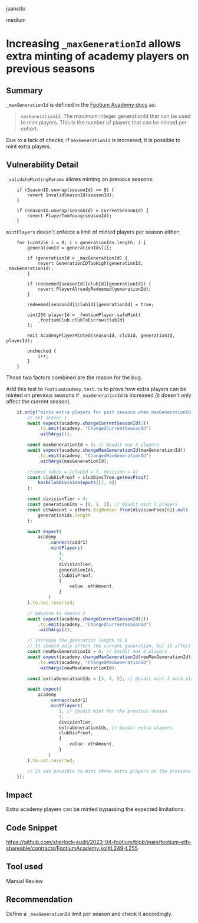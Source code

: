 juancito

medium

# Increasing `_maxGenerationId` allows extra minting of academy players on previous seasons

## Summary

`_maxGenerationId` is defined in the [Footium Academy docs](https://github.com/sherlock-audit/2023-04-footium/blob/main/footium-eth-shareable/contracts/technical-docs/FootiumAcademy.md#initializeifootiumplayer-footiumplayer-ifootiumclub-footiumclub-address-prizedistributoraddress-uint256-maxgenerationid-uint256-memory-fees-external-initializer) as:

> `maxGenerationId`: The maximum integer generationId that can be used to mint players. This is the number of players that can be minted per cohort.

Due to a lack of checks, if `maxGenerationId` is increased, it is possible to mint extra players.

## Vulnerability Detail

`_validateMintingParams` allows minting on previous seasons:

```solidity
    if (SeasonID.unwrap(seasonId) <= 0) {
        revert InvalidSeasonId(seasonId);
    }

    if (SeasonID.unwrap(seasonId) > currentSeasonId) {
        revert PlayerTooYoung(seasonId);
    }
```

`mintPlayers` doesn't enforce a limit of minted players per season either:

```solidity
    for (uint256 i = 0; i < generationIds.length; ) {
        generationId = generationIds[i];

        if (generationId > _maxGenerationId) {
            revert GenerationIDTooHigh(generationId, _maxGenerationId);
        }

        if (redeemed[seasonId][clubId][generationId]) {
            revert PlayerAlreadyRedeemed(generationId);
        }

        redeemed[seasonId][clubId][generationId] = true;

        uint256 playerId = _footiumPlayer.safeMint(
            _footiumClub.clubToEscrow(clubId)
        );

        emit AcademyPlayerMinted(seasonId, clubId, generationId, playerId);

        unchecked {
            i++;
        }
    }
```

Those two factors combined are the reason for the bug.

Add this test to `FootiumAcademy.test.ts` to prove how extra players can be minted on previous seasons if `_maxGenerationId` is increased (it doesn't only affect the current season).

```typescript
    it.only("mints extra players for past seasons when maxGenerationId is increased", async () => {
        // Set season 1
        await expect(academy.changeCurrentSeasonId(1))
            .to.emit(academy, "ChangedCurrentSeasonId")
            .withArgs(1);

        const maxGenerationId = 3; // @audit max 3 players
        await expect(academy.changeMaxGenerationId(maxGenerationId))
            .to.emit(academy, "ChangedMaxGenerationId")
            .withArgs(maxGenerationId);

        //const token = [clubId = 7, division = 4]
        const clubDivProof = clubDivsTree.getHexProof(
            hashClubDivisionInputs([7, 4])
        );

        const divisionTier = 4;
        const generationIds = [0, 1, 2]; // @audit mint 3 players
        const ethAmount = ethers.BigNumber.from(divisionFees[0]).mul(
            generationIds.length
        );

        await expect(
            academy
                .connect(addr1)
                .mintPlayers(
                    1,
                    7,
                    divisionTier,
                    generationIds,
                    clubDivProof,
                    {
                        value: ethAmount,
                    }
                )
        ).to.not.reverted;

        // Advance to season 2
        await expect(academy.changeCurrentSeasonId(2))
            .to.emit(academy, "ChangedCurrentSeasonId")
            .withArgs(2);

        // Increase the generation length to 6
        // It should only affect the current generation, but it affect the past ones in fact as well
        const newMaxGenerationId = 6; // @audit max 6 players
        await expect(academy.changeMaxGenerationId(newMaxGenerationId))
            .to.emit(academy, "ChangedMaxGenerationId")
            .withArgs(newMaxGenerationId);

        const extraGenerationIds = [3, 4, 5]; // @audit mint 3 more players

        await expect(
            academy
                .connect(addr1)
                .mintPlayers(
                    1, // @audit mint for the previous season
                    7,
                    divisionTier,
                    extraGenerationIds, // @audit extra players
                    clubDivProof,
                    {
                        value: ethAmount,
                    }
                )
        ).to.not.reverted;

        // It was possible to mint three extra players on the previous season
    });
```

## Impact

Extra academy players can be minted bypassing the expected limitations.

## Code Snippet

https://github.com/sherlock-audit/2023-04-footium/blob/main/footium-eth-shareable/contracts/FootiumAcademy.sol#L249-L255

## Tool used

Manual Review

## Recommendation

Define a `_maxGenerationId` limit per season and check it accordingly.